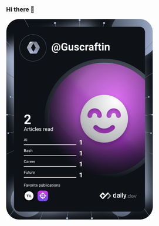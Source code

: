 ### Hi there 👋

<a href="https://app.daily.dev/DailyDevTips"><img src="https://github.com/Guscraftin/Guscraftin/blob/master/devcard.svg" width="400" alt="Guscraftin's Dev Card"/></a>

<!--
**Guscraftin/Guscraftin** is a ✨ _special_ ✨ repository because its `README.md` (this file) appears on your GitHub profile.

Here are some ideas to get you started:

- 🔭 I’m currently working on ...
- 🌱 I’m currently learning ...
- 👯 I’m looking to collaborate on ...
- 🤔 I’m looking for help with ...
- 💬 Ask me about ...
- 📫 How to reach me: ...
- 😄 Pronouns: ...
- ⚡ Fun fact: ...
-->

